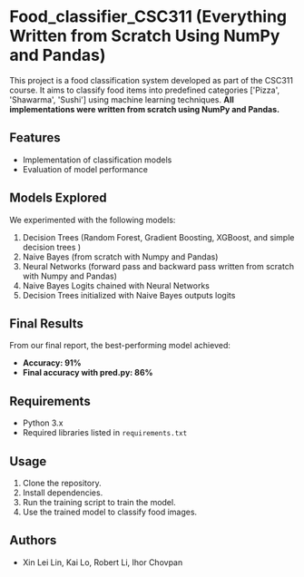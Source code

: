 # Food_classifier_CSC311 (Everything Written from Scratch Using NumPy and Pandas)

This project is a food classification system developed as part of the CSC311 course. It aims to classify food items into predefined categories ['Pizza', 'Shawarma', 'Sushi'] using machine learning techniques. **All implementations were written from scratch using NumPy and Pandas.**

## Features
- Implementation of classification models
- Evaluation of model performance

## Models Explored
We experimented with the following models:
1. Decision Trees (Random Forest, Gradient Boosting, XGBoost, and simple decision trees )
2. Naive Bayes (from scratch with Numpy and Pandas)
3. Neural Networks (forward pass and backward pass written from scratch with Numpy and Pandas)
4. Naive Bayes Logits chained with Neural Networks
5. Decision Trees initialized with Naive Bayes outputs logits

## Final Results
From our final report, the best-performing model achieved:
- **Accuracy: 91%**
- **Final accuracy with pred.py: 86%**

## Requirements
- Python 3.x
- Required libraries listed in `requirements.txt`

## Usage
1. Clone the repository.
2. Install dependencies.
3. Run the training script to train the model.
4. Use the trained model to classify food images.

## Authors
- Xin Lei Lin, Kai Lo, Robert Li, Ihor Chovpan
